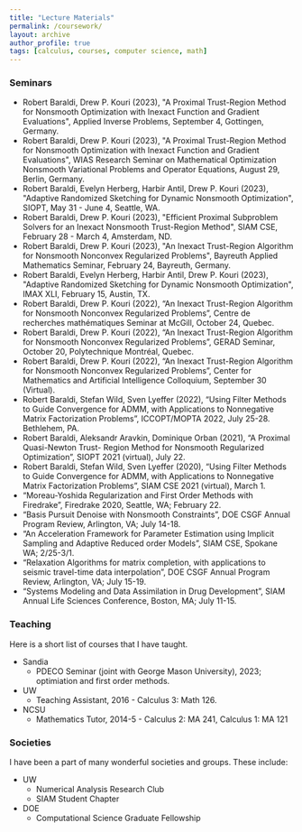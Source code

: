 ```yaml
---
title: "Lecture Materials"
permalink: /coursework/
layout: archive
author_profile: true
tags: [calculus, courses, computer science, math]
---
```






<!-- ### Ordered -- Unordered -- Ordered -->


<!-- ### Ordered -- Unordered -- Unordered -->

<!-- 1. ordered item
2. ordered item
  * **unordered**
  * **unordered**
    * unordered item
    * unordered item
3. ordered item
4. ordered item -->

### Seminars

* Robert Baraldi, Drew P. Kouri (2023),  "A Proximal Trust-Region Method for Nonsmooth Optimization with Inexact Function and Gradient Evaluations", Applied Inverse Problems, September 4, Gottingen, Germany.
* Robert Baraldi, Drew P. Kouri (2023),  "A Proximal Trust-Region Method for Nonsmooth Optimization with Inexact Function and Gradient Evaluations", WIAS Research Seminar on Mathematical Optimization Nonsmooth Variational Problems and Operator Equations, August 29, Berlin, Germany.
* Robert Baraldi, Evelyn Herberg, Harbir Antil, Drew P. Kouri (2023), "Adaptive Randomized Sketching for Dynamic Nonsmooth Optimization", SIOPT, May 31 - June 4, Seattle, WA.
* Robert Baraldi, Drew P. Kouri (2023), "Efficient Proximal Subproblem Solvers for an Inexact Nonsmooth Trust-Region Method", SIAM CSE, February 28 - March 4, Amsterdam, ND.
* Robert Baraldi, Drew P. Kouri (2023),  "An Inexact Trust-Region Algorithm for Nonsmooth Nonconvex Regularized Problems", Bayreuth Applied Mathematics Seminar, February 24, Bayreuth, Germany.
* Robert Baraldi, Evelyn Herberg, Harbir Antil, Drew P. Kouri (2023), "Adaptive Randomized Sketching for Dynamic Nonsmooth Optimization", IMAX XLI, February 15, Austin, TX.
* Robert Baraldi, Drew P. Kouri (2022), “An Inexact Trust-Region Algorithm for Nonsmooth Nonconvex Regularized Problems”, Centre de recherches mathématiques Seminar at McGill, October 24, Quebec.
* Robert Baraldi, Drew P. Kouri (2022), “An Inexact Trust-Region Algorithm for Nonsmooth Nonconvex Regularized Problems”, GERAD Seminar, October 20, Polytechnique Montréal, Quebec.
* Robert Baraldi, Drew P. Kouri (2022), “An Inexact Trust-Region Algorithm for Nonsmooth Nonconvex Regularized Problems”, Center for Mathematics and Artificial Intelligence Colloquium, September 30 (Virtual).
* Robert Baraldi, Stefan Wild, Sven Lyeffer (2022), “Using Filter Methods to Guide Convergence for ADMM, with Applications to Nonnegative Matrix Factorization Problems”, ICCOPT/MOPTA 2022, July 25-28. Bethlehem, PA.
* Robert Baraldi, Aleksandr Aravkin, Dominique Orban (2021), “A Proximal Quasi-Newton Trust- Region Method for Nonsmooth Regularized Optimization”, SIOPT 2021 (virtual), July 22.
* Robert Baraldi, Stefan Wild, Sven Lyeffer (2020), “Using Filter Methods to Guide Convergence for ADMM, with Applications to Nonnegative Matrix Factorization Problems”, SIAM CSE 2021 (virtual), March 1.
* “Moreau-Yoshida Regularization and First Order Methods with Firedrake”, Firedrake 2020, Seattle, WA; February 22.
* “Basis Pursuit Denoise with Nonsmooth Constraints”, DOE CSGF Annual Program Review, Arlington, VA; July 14-18.
* “An Acceleration Framework for Parameter Estimation using Implicit Sampling and Adaptive Reduced order Models”, SIAM CSE, Spokane WA; 2/25-3/1.
* “Relaxation Algorithms for matrix completion, with applications to seismic travel-time data interpolation”, DOE CSGF Annual Program Review, Arlington, VA; July 15-19.
* “Systems Modeling and Data Assimilation in Drug Development”, SIAM Annual Life Sciences Conference, Boston, MA; July 11-15.

### Teaching
Here is a short list of courses that I have taught.
* Sandia
  * PDECO Seminar (joint with George Mason University), 2023; optimiation and first order methods.
* UW
	* Teaching Assistant, 2016 - Calculus 3: Math 126.
* NCSU
	* Mathematics Tutor, 2014-5 - Calculus 2: MA 241, Calculus 1: MA 121

### Societies
I have been a part of many wonderful societies and groups. These include:
* UW
  * Numerical Analysis Research Club
  * SIAM Student Chapter
* DOE
  * Computational Science Graduate Fellowship


<!-- ### Relevant Coursework
* University of Washington
	* CSE 521 - Algorithms
	* CSE 546 - Machine Learning
	* AMATH 515/6 - Fundamentals and Numerical Optimization
	* AMATH 568/9 - Advanced Methods for Ordinary/Partial Differential Equations
	* AMATH 584 - Linear Algebra
	* AMATH 585/6 - Numerical Solutions for ODEs/PDEs
	* ESS 511/2 - Seismology and Geophysical Continuum Mechanics
	* ESS 564 - Theoretical Seismology
	* AMATH 583 - High Performance Scientific Computing
* North Carolina State University
	* MA 540 - Uncertainty Quantification for Physical and Biological Models
	* MA 573/4 - Mathematical Modeling for Physical and Biological Processes 1/2
	* MA 580 - Numerical Analysis -->
